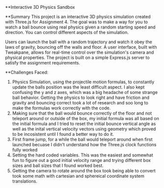 **Interactive 3D Physics Sandbox

**Summary
This project is an interactive 3D physics simulation created with Three.js for Assignment 4.
The goal was to make a way for you to watch a ball bounce using real physics given a random starting speed and direction. You can control different aspects of the simulation.

Users can launch the ball with a random trajectory and watch it obey the laws of gravity, bouncing off the walls and floor. A user interface, built with Tweakpane, allows for real-time control over the simulation's camera and physical properties. The project is built on a simple Express.js server to satisfy the assignment requirements.


**Challenges Faced:
1. Physics Simulation, using the projectile motion formulas, to constantly update the balls position was the least difficult aspect. I also kept confusing the y and z axes, which was a big headache of some strange ball behavior. Getting the physics to look right and have friction and gravity and bouncing correct took a lot of research and soo long to make the formulas work correctly with the code.
2. Making sure that the ball would bounce correctly of the floor and not teleport around or outside of the box, my initial formula was all based on the initial formula and I tried to reset the initial bounce vertical angle as well as the inital vertical velocity vectors using geometry which proved to be incosistent until I found a better way to do it.
3. First frame jump, for a while the ball would teleport around when first launched becuase I didn't understand how the Three.js clock functions fully worked
4. Setting the hard coded variables. This was the easiest and somewhat fun to figure out a good initial velocity range and trying different box sizes and ball sizes that I found worked best.
5. Getting the camera to rotate around the box took being able to convert took some math with cartesian and sphereical coordinate system translations.